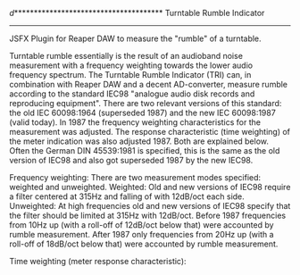 *d***************************************
Turntable Rumble Indicator
****************************************
JSFX Plugin for Reaper DAW to measure the "rumble" of a turntable.

Turntable rumble essentially is the result of an audioband noise measurement with a frequency weighting towards the lower audio frequency spectrum. The Turntable Rumble Indicator (TRI) can, in combination with Reaper DAW and a decent AD-converter, measure rumble according to the standard IEC98 "analogue audio disk records and reproducing equipment". There are two relevant versions of this standard: the old IEC 60098:1964 (superseded 1987) and the new IEC 60098:1987 (valid today). In 1987 the frequency weighting characteristics for the measurement was adjusted. The response characteristic (time weighting) of the meter indication was also adjusted 1987. Both are explained below. Often the German DIN 45539:1981 is specified, this is the same as the old version of IEC98 and also got superseded 1987 by the new IEC98.

Frequency weighting: 
There are two measurement modes specified: weighted and unweighted. 
Weighted: Old and new versions of IEC98 require a filter centered at 315Hz and falling of with 12dB/oct each side.
Unweighted: At high frequencies old and new versions of IEC98 specify that the filter should be limited at 315Hz with 12dB/oct. Before 1987 frequencies from 10Hz up (with a roll-off of 12dB/oct below that) were accounted by rumble measurement. After 1987 only frequencies from 20Hz up (with a roll-off of 18dB/oct below that) were accounted by rumble measurement.

Time weighting (meter response characteristic):








